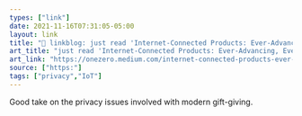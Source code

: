 ```yaml
---
types: ["link"]
date: 2021-11-16T07:31:05-05:00
layout: link
title: "🔗 linkblog: just read 'Internet-Connected Products: Ever-Advancing, Ever-Creepier | by Stephen Moore | Nov, 2021 | OneZero'"
art_title: "just read 'Internet-Connected Products: Ever-Advancing, Ever-Creepier | by Stephen Moore | Nov, 2021 | OneZero"
art_link: "https://onezero.medium.com/internet-connected-products-ever-advancing-ever-creepier-145ecca0c51a"
source: ["https:"]
tags: ["privacy","IoT"]
---
```

Good take on the privacy issues involved with modern gift-giving.
